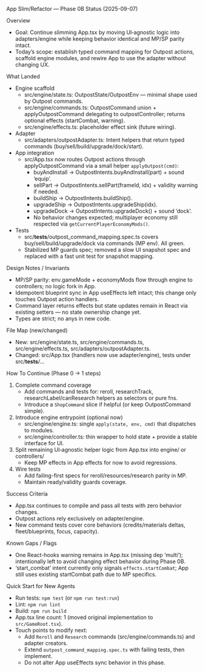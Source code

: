 App Slim/Refactor — Phase 0B Status (2025-09-07)

Overview
- Goal: Continue slimming App.tsx by moving UI‑agnostic logic into adapters/engine while keeping behavior identical and MP/SP parity intact.
- Today’s scope: establish typed command mapping for Outpost actions, scaffold engine modules, and rewire App to use the adapter without changing UX.

What Landed
- Engine scaffold
  - src/engine/state.ts: OutpostState/OutpostEnv — minimal shape used by Outpost commands.
  - src/engine/commands.ts: OutpostCommand union + applyOutpostCommand delegating to outpostController; returns optional effects (startCombat, warning).
  - src/engine/effects.ts: placeholder effect sink (future wiring).
- Adapter
  - src/adapters/outpostAdapter.ts: Intent helpers that return typed commands (buy/sell/build/upgrade/dock/start).
- App integration
  - src/App.tsx now routes Outpost actions through applyOutpostCommand via a small helper `applyOutpost(cmd)`:
    - buyAndInstall → OutpostIntents.buyAndInstall(part) + sound ‘equip’.
    - sellPart → OutpostIntents.sellPart(frameId, idx) + validity warning if needed.
    - buildShip → OutpostIntents.buildShip().
    - upgradeShip → OutpostIntents.upgradeShip(idx).
    - upgradeDock → OutpostIntents.upgradeDock() + sound ‘dock’.
    - No behavior changes expected; multiplayer economy still respected via `getCurrentPlayerEconomyMods()`.
- Tests
  - src/__tests__/outpost_command_mapping.spec.ts covers buy/sell/build/upgrade/dock via commands (MP env). All green.
  - Stabilized MP guards spec; removed a slow UI snapshot spec and replaced with a fast unit test for snapshot mapping.

Design Notes / Invariants
- MP/SP parity: env.gameMode + economyMods flow through engine to controllers; no logic fork in App.
- Idempotent blueprint sync in App useEffects left intact; this change only touches Outpost action handlers.
- Command layer returns effects but state updates remain in React via existing setters — no state ownership change yet.
- Types are strict; no anys in new code.

File Map (new/changed)
- New: src/engine/state.ts, src/engine/commands.ts, src/engine/effects.ts, src/adapters/outpostAdapter.ts.
- Changed: src/App.tsx (handlers now use adapter/engine), tests under src/__tests__/…

How To Continue (Phase 0 → 1 steps)
1) Complete command coverage
   - Add commands and tests for: reroll, researchTrack, researchLabel/canResearch helpers as selectors or pure fns.
   - Introduce a `ShopCommand` slice if helpful (or keep OutpostCommand simple).
2) Introduce engine entrypoint (optional now)
   - src/engine/engine.ts: single `apply(state, env, cmd)` that dispatches to modules.
   - src/engine/controller.ts: thin wrapper to hold state + provide a stable interface for UI.
3) Split remaining UI‑agnostic helper logic from App.tsx into engine/ or controllers/
   - Keep MP effects in App effects for now to avoid regressions.
4) Wire tests
   - Add failing-first specs for reroll/resources/research parity in MP.
   - Maintain ready/validity guards coverage.

Success Criteria
- App.tsx continues to compile and pass all tests with zero behavior changes.
- Outpost actions rely exclusively on adapter/engine.
- New command tests cover core behaviors (credits/materials deltas, fleet/blueprints, focus, capacity).

Known Gaps / Flags
- One React-hooks warning remains in App.tsx (missing dep ‘multi’); intentionally left to avoid changing effect behavior during Phase 0B.
- ‘start_combat’ intent currently only signals `effects.startCombat`; App still uses existing startCombat path due to MP specifics.

Quick Start for New Agents
- Run tests: `npm test` (or `npm run test:run`)
- Lint: `npm run lint`
- Build: `npm run build`
- App.tsx line count: 1 (moved original implementation to `src/GameRoot.tsx`).
- Touch points to modify next:
  - Add `Reroll` and `Research` commands (src/engine/commands.ts) and adapter creators.
  - Extend `outpost_command_mapping.spec.ts` with failing tests, then implement.
  - Do not alter App useEffects sync behavior in this phase.
